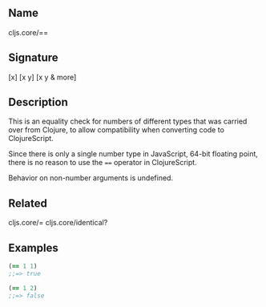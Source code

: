 ## Name
cljs.core/==

## Signature
[x]
[x y]
[x y & more]

## Description

This is an equality check for numbers of different types that was carried over from Clojure,
to allow compatibility when converting code to ClojureScript.

Since there is only a single number type in JavaScript, 64-bit floating point, there is no
reason to use the `==` operator in ClojureScript.

Behavior on non-number arguments is undefined.

## Related
cljs.core/=
cljs.core/identical?

## Examples

```clj
(== 1 1)
;;=> true

(== 1 2)
;;=> false
```

